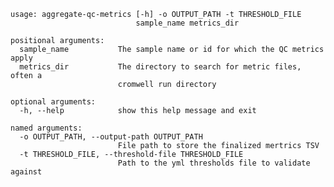     usage: aggregate-qc-metrics [-h] -o OUTPUT_PATH -t THRESHOLD_FILE
                                sample_name metrics_dir

    positional arguments:
      sample_name           The sample name or id for which the QC metrics apply
      metrics_dir           The directory to search for metric files, often a
                            cromwell run directory

    optional arguments:
      -h, --help            show this help message and exit

    named arguments:
      -o OUTPUT_PATH, --output-path OUTPUT_PATH
                            File path to store the finalized mertrics TSV
      -t THRESHOLD_FILE, --threshold-file THRESHOLD_FILE
                            Path to the yml thresholds file to validate against

